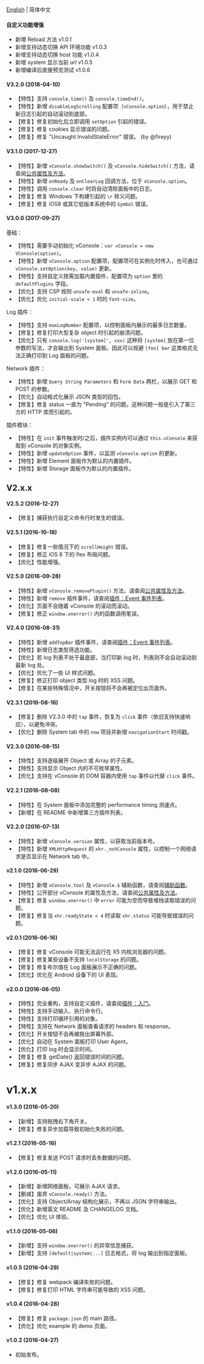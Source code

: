 [English](./CHANGELOG.md) | 简体中文

#### 自定义功能增强

- 新增 Reload 方法 v1.0.1
- 新增支持动态切换 API 环境功能 v1.0.3
- 新增支持动态切换 host 功能 v1.0.4
- 新增 system 显示当前 url v1.0.5
- 新增编译后直接预览测试 v1.0.6

#### V3.2.0 (2018-04-10)

- 【特性】支持 `console.time()` 及 `console.timeEnd()`。
- 【特性】新增 `disableLogScrolling` 配置项（`vConsole.option`），用于禁止新日志引起的自动滚动到底部。
- 【修复】修复初始化后立即调用 `setOption` 引起的错误。
- 【修复】修复 cookies 显示错误的问题。
- 【修复】修复 "Uncaught InvalidStateError" 错误。 (by @fireyy)

#### V3.1.0 (2017-12-27)

- 【特性】新增 `vConsole.showSwitch()` 及 `vConsole.hideSwitch()` 方法，请查阅[公共属性及方法](./doc/public_properties_methods_CN.md)。
- 【特性】新增 `onReady` 及 `onClearLog` 回调方法，位于 `vConsole.option`。
- 【特性】调用 `console.clear` 时将自动清除面板中的日志。
- 【修复】修复 Windows 下构建引起的 `\r` 转义问题。
- 【修复】修复 iOS8 或其它低版本系统中的 `Symbol` 错误。

#### V3.0.0 (2017-09-27)

基础：

- 【特性】需要手动初始化 vConsole：`var vConsole = new VConsole(option)`。
- 【特性】新增 `vConsole.option` 配置项，配置项可在实例化时传入，也可通过 `vConsole.setOption(key, value)` 更新。
- 【特性】支持自定义按需加载内置插件，配置项为 `option` 里的 `defaultPlugins` 字段。
- 【优化】支持 CSP 规则 `unsafe-eval` 和 `unsafe-inline`。
- 【优化】优化 `initial-scale < 1` 时的 `font-size`。

Log 插件：

- 【特性】支持 `maxLogNumber` 配置项，以控制面板内展示的最多日志数量。
- 【修复】修复打印大型复杂 object 时引起的崩溃问题。
- 【优化】只有 `console.log('[system]', xxx)` 这种将 `[system]` 放在第一位参数的写法，才会输出到 System 面板。因此可以规避 `[foo] bar` 这类格式无法正确打印到 Log 面板的问题。

Network 插件：

- 【特性】新增 `Query String Parameters` 和 `Form Data` 两栏，以展示 GET 和 POST 的参数。
- 【优化】自动格式化展示 JSON 类型的回包。
- 【修复】修复 status 一直为 "Pending" 的问题。这种问题一般是引入了第三方的 HTTP 库而引起的。


插件模块：

- 【特性】在 `init` 事件触发时/之后，插件实例内可以通过 `this.vConsole` 来获取到 vConsole 的对象实例。
- 【特性】新增 `updateOption` 事件，以监测 `vConsole.option` 的更新。
- 【特性】新增 Element 面板作为默认的内置插件。
- 【特性】新增 Storage 面板作为默认的内置插件。



## V2.x.x

#### V2.5.2 (2016-12-27)

- 【修复】捕获执行自定义命令行时发生的错误。


#### V2.5.1 (2016-10-18)

- 【修复】修复一些情况下的 `scrollHeight` 错误。
- 【修复】修正 iOS 8 下的 flex 布局问题。
- 【优化】性能增强。


#### V2.5.0 (2016-09-28)

- 【特性】新增 `vConsole.removePlugin()` 方法，请查阅[公共属性及方法](./doc/public_properties_methods_CN.md)。
- 【特性】新增 `remove` 插件事件，请查阅[插件：Event 事件列表](./doc/plugin_event_list_CN.md)。
- 【优化】页面不会随着 vConsole 的滚动而滚动。
- 【修复】修正 `window.onerror()` 内的函数调用笔误。


#### V2.4.0 (2016-08-31)

- 【特性】新增 `addTopBar` 插件事件，请查阅[插件：Event 事件列表](./doc/plugin_event_list_CN.md)。
- 【特性】新增日志类型筛选功能。
- 【优化】若 log 列表不处于最底部，当打印新 log 时，列表则不会自动滚动到最新 log 处。
- 【优化】优化了一些 UI 样式问题。
- 【修复】修正打印 object 类型 log 时的 XSS 问题。
- 【修复】在某些特殊情况中，开关按钮将不会再被定位出页面外。


#### V2.3.1 (2016-08-16)

- 【修复】删除 V2.3.0 中的 `tap` 事件，恢复为 `click` 事件（依旧支持快速响应），以避免冲突。
- 【优化】删除 System tab 中的 `now` 项目并新增 `navigationStart` 时间戳。


#### V2.3.0 (2016-08-15)

- 【特性】支持逐级展开 Object 或 Array 的子元素。
- 【特性】支持显示 Object 内的不可枚举属性。
- 【优化】支持在 vConsole 的 DOM 容器内使用 `tap` 事件以代替 `click` 事件。


#### V2.2.1 (2016-08-08)

- 【特性】在 System 面板中添加完整的 performance timing 测速点。
- 【新增】在 README 中新增第三方插件列表。


#### V2.2.0 (2016-07-13)

- 【特性】新增 `vConsole.version` 属性，以获取当前版本号。
- 【特性】新增 `XMLHttpRequest` 的 `xhr._noVConsole` 属性，以控制一个网络请求是否显示在 Network tab 中。


#### v2.1.0 (2016-06-29)

- 【特性】新增 `vConsole.tool` 及 `vConsole.$` 辅助函数，请查阅[辅助函数](./doc/helper_functions_CN.md)。
- 【特性】公开部分 vConsole 的属性及方法，请查阅[公共属性及方法](./doc/public_properties_methods_CN.md)。
- 【修复】修复 `window.onerror()` 中 `error` 可能为空而导致堆栈读取错误的问题。
- 【修复】修复当 `xhr.readyState < 4` 时读取 `xhr.status` 可能导致错误的问题。


#### v2.0.1 (2016-06-16)

- 【修复】修复 vConsole 可能无法运行在 X5 内核浏览器的问题。
- 【修复】修复某些设备不支持 `localStorage` 的问题。
- 【修复】修复布尔值在 Log 面板展示不正确的问题。
- 【优化】优化在 Android 设备下的 UI 表现。


#### v2.0.0 (2016-06-05)

- 【特性】完全重构，支持自定义插件，请查阅[插件：入门](./doc/plugin_getting_started_CN.md)。
- 【特性】支持手动输入、执行命令行。
- 【特性】支持打印循环引用的对象。
- 【特性】支持在 Network 面板查看请求的 headers 和 response。
- 【优化】开关按钮不会再被拖出屏幕外部。
- 【优化】自动在 System 面板打印 User Agent。
- 【优化】打印 log 时会显示时间。
- 【修复】修复 getDate() 返回错误时间的问题。
- 【修复】修复同步 AJAX 变异步 AJAX 的问题。



# v1.x.x

#### v1.3.0 (2016-05-20)

- 【新增】支持拖拽右下角开关。
- 【修复】修复异步加载导致初始化失败的问题。

#### v1.2.1 (2016-05-16)

- 【修复】修复发送 POST 请求时丢失数据的问题。


#### v1.2.0 (2016-05-11)

- 【新增】新增网络面板，可展示 AJAX 请求。
- 【删减】废弃 `vConsole.ready()` 方法。
- 【优化】支持 Object/Array 结构化展示，不再以 JSON 字符串输出。
- 【优化】新增英文 README 及 CHANGELOG 文档。
- 【优化】优化 UI 体验。


#### v1.1.0 (2016-05-06)

- 【新增】支持 `window.onerror()` 的异常信息捕获。
- 【新增】支持 `[default|system|...]` 日志格式，将 log 输出到指定面板。


#### v1.0.5 (2016-04-29)

- 【修复】修复 webpack 编译失败的问题。
- 【修复】修复打印 HTML 字符串可能导致的 XSS 问题。


#### v1.0.4 (2016-04-28)

- 【修复】修复 `package.json` 的 main 路径。
- 【优化】优化 example 的 demo 页面。


#### v1.0.2 (2016-04-27)

- 初始发布。
